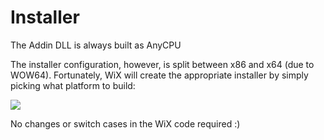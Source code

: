 Installer
===

The Addin DLL is always built as AnyCPU

The installer configuration, however, is split between x86 and x64 (due to WOW64).
Fortunately, WiX will create the appropriate installer by simply picking what platform to build:

![](http://i.imgur.com/sLi0zZZ.jpg)

No changes or switch cases in the WiX code required :)
